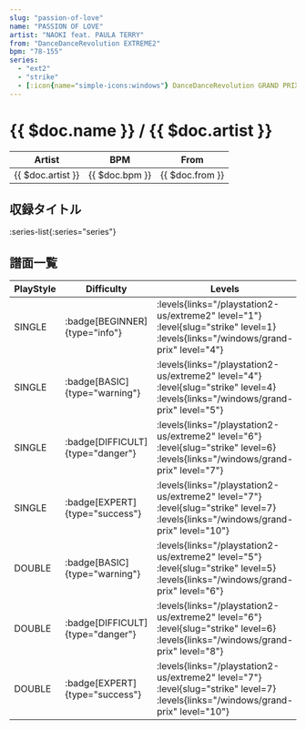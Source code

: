 ```yaml
---
slug: "passion-of-love"
name: "PASSION OF LOVE"
artist: "NAOKI feat. PAULA TERRY"
from: "DanceDanceRevolution EXTREME2"
bpm: "78-155"
series:
  - "ext2"
  - "strike"
  - [:icon{name="simple-icons:windows"} DanceDanceRevolution GRAND PRIX](/windows/grand-prix)
---
```


# {{ $doc.name }} / {{ $doc.artist }}

|Artist|BPM|From|
|------|---|----|
|{{ $doc.artist }}|{{ $doc.bpm }}|{{ $doc.from }}|

## 収録タイトル

:series-list{:series="series"}

## 譜面一覧

|PlayStyle|Difficulty|Levels|Notes|Movie|
|---------|----------|------|-----|-----|
|SINGLE| :badge[BEGINNER]{type="info"}| :levels{links="/playstation2-us/extreme2" level="1"} :level{slug="strike" level=1}  :levels{links="/windows/grand-prix" level="4"}|101/0||
|SINGLE| :badge[BASIC]{type="warning"}| :levels{links="/playstation2-us/extreme2" level="4"} :level{slug="strike" level=4}  :levels{links="/windows/grand-prix" level="5"}|154/10||
|SINGLE| :badge[DIFFICULT]{type="danger"}| :levels{links="/playstation2-us/extreme2" level="6"} :level{slug="strike" level=6}  :levels{links="/windows/grand-prix" level="7"}|224/18||
|SINGLE| :badge[EXPERT]{type="success"}| :levels{links="/playstation2-us/extreme2" level="7"} :level{slug="strike" level=7}  :levels{links="/windows/grand-prix" level="10"}|290/22||
|DOUBLE| :badge[BASIC]{type="warning"}| :levels{links="/playstation2-us/extreme2" level="5"} :level{slug="strike" level=5}  :levels{links="/windows/grand-prix" level="6"}|161/29||
|DOUBLE| :badge[DIFFICULT]{type="danger"}| :levels{links="/playstation2-us/extreme2" level="6"} :level{slug="strike" level=6}  :levels{links="/windows/grand-prix" level="8"}|221/18||
|DOUBLE| :badge[EXPERT]{type="success"}| :levels{links="/playstation2-us/extreme2" level="7"} :level{slug="strike" level=7}  :levels{links="/windows/grand-prix" level="10"}|287/19||

